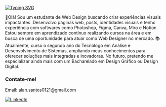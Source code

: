 

[![Typing SVG](https://readme-typing-svg.demolab.com?font=Fira+Code&weight=600&size=25&pause=2000&color=732626&random=false&width=500&height=40&lines=Olá,+eu+sou+o+Alan+)](https://git.io/typing-svg)

<p align="left">
 👋Olá! Sou um estudante de Web Design buscando criar experiências visuais impactantes. Desenvolvo páginas web, posts, identidades visuais e tenho experiência com softwares como Photoshop, Figma, Canva, Miro e Notion. Estou sempre em aprendizado contínuo realizando cursos na área e em busca de uma oportunidade para atuar como Web Designer no mercado.
📚 Atualmente, curso o segundo ano do Tecnólogo em Análise e Desenvolvimento de Sistemas, ampliando meus conhecimentos para oferecer soluções mais integradas e inovadoras. No futuro, pretendo me especializar ainda mais com um Bacharelado em Design Gráfico ou Design Digital.
</p>

<h3 align="left">Contate-me!</h3>

<p>Email: alan.santos0121@gmail.com </p>

[![LinkedIn](https://img.shields.io/badge/-LinkedIn-000?style=for-the-badge&logo=linkedin&logoColor=0000CD&color:FFF)](https://www.linkedin.com/in/alan-santos-designer/)
